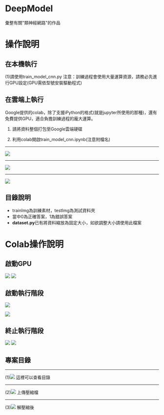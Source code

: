 # DeepModel
彙整有關"類神經網路"的作品

# 操作說明

## 在本機執行

(1)請使用train_model_cnn.py
注意：訓練過程會使用大量運算資源，請務必先進行GPU設定(GPU需依型號安裝驅動程式)

## 在雲端上執行
Google提供的colab，除了支援iPython的格式(就是jupyter所使用的那種)，還有免費提供GPU，適合負擔訓練過程的龐大運算。

1. 請將資料整個打包至Google雲端硬碟 

2. 利用colab開啟train_model_cnn.ipynb(注意附檔名)
---
![ ](/md_image/open1.PNG "圈起來的地方 給他點下去")

---

![ ](/md_image/open2.PNG "配合我精美的提示 給他操作")

---

![ ](/md_image/open3.PNG "大功告成")


## 目錄說明

- trainImg為訓練素材，testImg為測試資料夾 
- 當中0為正確答案，1為錯誤答案
- **dataset.py**已有將資料縮放為固定大小，如欲調整大小請使用此檔案

# Colab操作說明

## 啟動GPU
![ ](/md_image/gpu1.PNG "")
![ ](/md_image/gpu2.PNG "")

## 啟動執行階段
![ ](/md_image/begin1.PNG "")

![ ](/md_image/begin2.PNG "")

## 終止執行階段
![ ](/md_image/end1.PNG "")
![ ](/md_image/end2.PNG "")

## 專案目錄

---

(1)![ ](/md_image/dir1.PNG "")
這裡可以查看目錄

---

(2)![ ](/md_image/dir2.PNG "上傳壓縮檔")
上傳壓縮檔

---
(3)![ ](/md_image/dir3.PNG "解壓縮後")
解壓縮後
